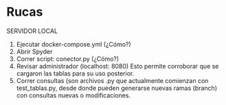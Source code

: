 # Rucas
SERVIDOR LOCAL
1. Ejecutar docker-compose.yml (¿Cómo?)
2. Abrir Spyder
3. Correr script: conector.py (¿Cómo?)
4. Revisar administrador (localhost: 8080) Esto permite corroborar que se cargaron las tablas para su uso posterior.
5. Correr consultas (son archivos .py que actualmente comienzan con test_tablas.py, desde donde pueden generarse nuevas ramas (branch) con consultas nuevas o modificaciones.
